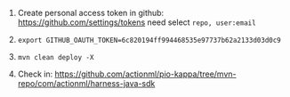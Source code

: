1. Create personal access token in github: https://github.com/settings/tokens
need select `repo, user:email`

2. `export GITHUB_OAUTH_TOKEN=6c820194ff994468535e97737b62a2133d03d0c9`

3. `mvn clean deploy -X`

4. Check in: https://github.com/actionml/pio-kappa/tree/mvn-repo/com/actionml/harness-java-sdk